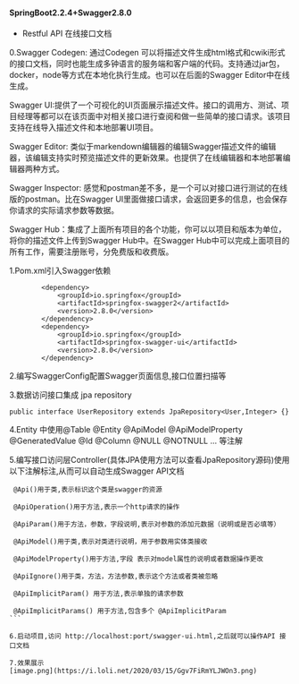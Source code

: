 #### SpringBoot2.2.4+Swagger2.8.0

- Restful API 在线接口文档

0.Swagger Codegen: 通过Codegen 可以将描述文件生成html格式和cwiki形式的接口文档，同时也能生成多钟语言的服务端和客户端的代码。支持通过jar包，docker，node等方式在本地化执行生成。也可以在后面的Swagger Editor中在线生成。
  
  Swagger UI:提供了一个可视化的UI页面展示描述文件。接口的调用方、测试、项目经理等都可以在该页面中对相关接口进行查阅和做一些简单的接口请求。该项目支持在线导入描述文件和本地部署UI项目。
  
  Swagger Editor: 类似于markendown编辑器的编辑Swagger描述文件的编辑器，该编辑支持实时预览描述文件的更新效果。也提供了在线编辑器和本地部署编辑器两种方式。
  
  Swagger Inspector: 感觉和postman差不多，是一个可以对接口进行测试的在线版的postman。比在Swagger UI里面做接口请求，会返回更多的信息，也会保存你请求的实际请求参数等数据。
  
  Swagger Hub：集成了上面所有项目的各个功能，你可以以项目和版本为单位，将你的描述文件上传到Swagger Hub中。在Swagger Hub中可以完成上面项目的所有工作，需要注册账号，分免费版和收费版。
  
  
1.Pom.xml引入Swagger依赖
````
        <dependency>
            <groupId>io.springfox</groupId>
            <artifactId>springfox-swagger2</artifactId>
            <version>2.8.0</version>
        </dependency>
        <dependency>
            <groupId>io.springfox</groupId>
            <artifactId>springfox-swagger-ui</artifactId>
            <version>2.8.0</version>
        </dependency>
````

2.编写SwaggerConfig配置Swagger页面信息,接口位置扫描等

3.数据访问接口集成 jpa repository
````
public interface UserRepository extends JpaRepository<User,Integer> {}

````

4.Entity 中使用@Table @Entity @ApiModel  @ApiModelProperty @GeneratedValue @Id @Column @NULL @NOTNULL ... 等注解


5.编写接口访问层Controller(具体JPA使用方法可以查看JpaRepository源码)使用以下注解标注,从而可以自动生成Swagger API文档
````
 @Api()用于类,表示标识这个类是swagger的资源 
 
 @ApiOperation()用于方法,表示一个http请求的操作 
 
 @ApiParam()用于方法，参数，字段说明,表示对参数的添加元数据（说明或是否必填等） 
 
 @ApiModel()用于类,表示对类进行说明，用于参数用实体类接收 
 
 @ApiModelProperty()用于方法,字段 表示对model属性的说明或者数据操作更改 
 
 @ApiIgnore()用于类，方法，方法参数,表示这个方法或者类被忽略 

 @ApiImplicitParam() 用于方法,表示单独的请求参数 
 
 @ApiImplicitParams() 用于方法,包含多个 @ApiImplicitParam
```

6.启动项目,访问 http://localhost:port/swagger-ui.html,之后就可以操作API 接口文档

7.效果展示
[image.png](https://i.loli.net/2020/03/15/Ggv7FiRmYLJWOn3.png)
                                        
